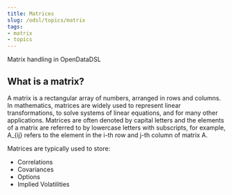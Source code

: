 ```yaml
---
title: Matrices
slug: /odsl/topics/matrix
tags:
- matrix
- topics
---
```


Matrix handling in OpenDataDSL

## What is a matrix?
A matrix is a rectangular array of numbers, arranged in rows and columns. 
In mathematics, matrices are widely used to represent linear transformations, to solve systems of linear equations, and for many other applications. 
Matrices are often denoted by capital letters and the elements of a matrix are referred to by lowercase letters with subscripts, for example, A_{ij} refers to the element in the i-th row and j-th column of matrix A.

Matrices are typically used to store:
* Correlations
* Covariances
* Options
* Implied Volatilities

